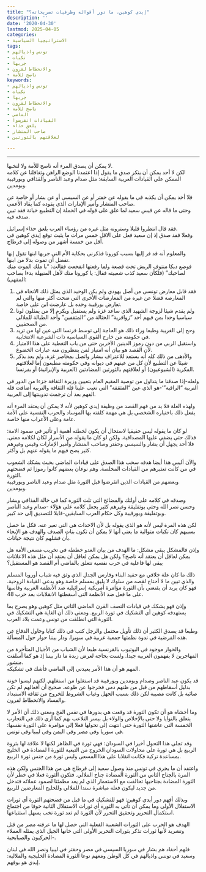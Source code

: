 ```yaml
---
title: "إيدي كوهين، ما دور أقواله وظرفيات تصريحاته؟"
description: ''
date: '2020-04-30'
lastmod: 2025-04-05
categories:
- الاستراتيجيا السياسية
tags:
- تونس واذيالهم
- نكبات
- جربها
- والانحطاط لقرون
- ناصح للأمة
keywords:
- تونس واذيالهم
- نكبات
- جربها
- والانحطاط لقرون
- ناصح للأمة
- الماضي
- القيادات انقرضوا
- يلعق حذاء
- صاحب المنشار
- لعلاقتهم بالثورتين

---
```

****

لا يمكن أن يصدق المرء أنه ناصح للأمة ولا لنخبها.   
لكن لا أحد يمكن أن ينكر صدق ما يقول إذا اعتمدنا الوضع الراهن وتغافلنا عن كلامه الممكن على القيادات العربية السابقة: مثل صدام وعبد الناصر والقذافي وبورقيبة وبومدين.

فلا أحد يمكن أن يكذبه في ما يقوله عن حفتر أو عن السيسي أو عن بشار أو خاصة عن صاحب المنشار وأمير الإمارات الذي يقوده كما يقاد الأعمى.   
وحتى ما قاله عن قيس سعيد لما علق على قوله في الحملة إن التطبيع خيانة فقد تبين صدقه فيه.

فقد قال انتظروا قليلا وسترونه مثل غيره من رؤساء العرب يلعق حذاء إسرائيل.  
وفعلا فقد صدق إذ إن سعيد فعل على الاقل خمس مرات ما يثبت توقع إيدي كوهين في أقل من خمسة أشهر من وصوله إلى قرطاج.

والمعلوم أنه قد فر إليها بسبب كورونا فذكرني بحكاية الأم التي جربها ابنها تقول إنها تفضل أن تموت بدلا من ابنها.   
فوضع ديكا منتوف الريش تحت قصعة ولما رفعتها انفجعت فقالت: “يا ملك الموت منك لصاحبك” (فلكأن سعيد كذب شعبيته فقال: يا كورونا منك لأهل المنيهلة بدءا بصاحب المقهى):

1. فقد قابل معارض تونسي من أصل يهودي ولم يكن الوحيد الذي يمثل ذلك الاتجاه في المعارضة فضلا عن غيره من المعارضات الأخرى التي ضحت أكثر منها والتي لم تعارض بورقيبة وحده بل عارضت ابن علي خاصة.  
2. ولم يقدم شيئا لزوجة الشهيد الذي ساعد غزة ولم يستقبل ويكرم إلا من يمثلون لونا سياسيا وحدا بمن فيهم أحد “زوافرية” الحثالة من “المثقفين” وأحد الطبالة للملالي من الصحفيين.  
3. وحج إلى الغريبة وطبعا وراء ذلك هو الحاجة إلى توسط فرنسا التي عين لها من تريد في حكومته من خارج القوى السياسية ذات الشرعية الانتخابية.  
4. واستقبل الربي من دون رموز الدينين الآخرين حتى من باب التغطية على هذا الامتياز لأن القصد هو بيان أنه امتياز لمن ينتظرون منه عبارات الخضوع.  
5. والأدهى من ذلك كله أنه يستعد للاعتراف ببشار واتصل بمحاصر غزة. ولم يعد يذكر شيئا عن التطبيع لأن كل من عينهم في ديوانه وفي حكومته مطبعون إما لعلاقتهم الفكرية (الشيوعيون) أو لعلاقتهم بالثورتين المضادتين (العربية والإيرانية) أو بفرنسا.

ولعله-إذا صدقنا ما يتداول من توصية المقيم العام بتعيين وزيرة الثقافة جزءا من الدور في التربية “الراقية”‘-هو الذي عين “المثقفة” التي تعيب علينا قلة الثقافة والتربية أضافت قلة الفهم بعد أن ترجمت تدوينتها إلى العربية.

ولهذه العلة فلا بد من فهم القصد من وظيفة إيدي كوهين لأنه لا يمكن أن يعتقد المرء أنه يفعل ذلك باختياره الشخصي بل هي مهمة كلفته بها الموساد والحرب النفسية على الأمة عامة وعلى الأعراب منها خاصة.

لو كان ما يقوله ليس حقيقيا لاستحال أن يكون لخطته أهمية أو تأثير في صمود الامة: فذلك حتى يضفي عليها المصداقية. ولكن لو كان ما يقوله من الأسرار لكان لكلامه معنى. فلا أحد يجهل أن بشار والسيسي وحفتر وصاحب المنشار وأمير الإمارات وقيس وغيرهم كثير يصح فيهم ما يقوله عنهم بل وأكثر.

والآن أليس هذا أيضا هدفه سحب هذا الصدق على قيادات الماضي بحيث يشكك الشعوب في من كانت تعتبرهم من القيادات المخلصة. وهم نوعان بعضهم كانوا رموزا ثم فضحتهم الثورة.   
وبعضهم من القيادات الذين انقرضوا قبل الثورة مثل صدام وعبد الناصر وبورقيبة وبومدين.

وصدقه في كلامه على أولئك والفضائح التي تلت الثورة كما في حالة القذافي وبشار وحسن نصر الله وحتى بوتفليقة وغيرهم كثير يجعل كلامه على هؤلاء -صدام وعبد الناصر وبوتفليقة وبورقيبة وكل حكام العرب السابقين-قابلا للتصديق إلى حد كبير.

لكن هذه المرة ليس لأنه هو الذي يقوله بل لأن الاحداث هي التي تعبر عنه. فكل ما حصل بسببهم كان نكبات متوالية ما يعني أنها لا يمكن أن تكون بنات الصدف والهدف هو الإيحاء بأن فشلهم كان نتيجة خيانات.

وإذن فالمشكل يبقى مشكل: ما الهدف من بيان العدو خططه في تخريب مسعى الأمة هل يمكن لعاقل أن يعتقد أنه ناصح؟ ولكن هل يمكن لعاقل أن يعتقد أن مثل هذه الاعلانات يبقى لها فاعلية في حرب نفسية تتعلق بالماضي أم القصد هو المستقبل؟

ذلك ما كان علة خلافي مع حفيد البناء وفارس الجدل الذي وثق فيه شباب أوروبا المسلم والذي تبين ما لا أحتاج لقصه من سلوك لا يليق بمسلم خاصة وهو يدعي القيادة الروحية. فهو كان يريد أن يقنعني بأن الثورة مؤامرة أمريكية إسرائيلية ضد الأنظمة العربية وقاسها على ما فعل ضد الأنظمة التي أسقطتها الانقلابات بعد حرب 48.

وإذن فهو يشكك في قيادات النصف القرن الماضي الثاني مثل كوهين وهو يصرح بما يستهدفه كوهين أي التشكيك في ثورة الربيع. ومعنى ذلك أن الغاية هي التشكيك في الثورة التي انطلقت من تونس وعمت بلاد العرب.

وطبعا قد يصدق الكثير أن ذلك تأويل محتمل والرجل كتب في ذلك كتابا وحاول الدفاع عن هذه الفرضية في ندوة نظمتها جمعية عربية في سويرا. ودار بيننا حوار حول المسألة.

والحوار موجود في اليوتيوب بالفرنسية طبعا لأن الشباب من الأجيال المتأخرة من المهاجرين لا يفهمون العربية جيدا. ولست بحاجة لعرض زبدة ما دار بيننا إذ هو كما أسلفت منشور.   
المهم هو أن هذا الأمر يعيدني إلى الماضي فأشك في تشكيكه.

قد يكون عبد الناصر وصدام وبومدين وبورقيبة قد استغلوا من استغلهم. لكنهم ليسوا خونة بدليل أسقاطهم من قبل من ظنهم دمى فخرجوا عن طوعه. صحيح أن أفعالهم لم تكن صائبة بل كانت مصيبة لكن ذلك بسبب الجهل وغياب الشروط للخروج من ثقافة الاستبداد والفساد والانحطاط لقرون.

وما أخشاه هو أن تكون الثورة قد وقعت هي بدورها في نفس الفخ ومعنى ذلك أن الأمر لا يتعلق بالنوايا ولا حتى بالإخلاص والولاء بل بيسر التلاعب بهم كما أرى ذلك في التجارب الخمسة التي عاشتها الثورة حتى انتهت إلى تحولها فعلا إلى مؤامرة على الثورة نفسها: في سوريا وفي مصر وفي اليمن وفي ليبيا وفي تونس.

وقد تجلى هذا التحول أخيرا في السودان: فهي ثورة في الظاهر لكنها لا علاقة لها بثروة الربيع بل هي ثورة على محاولات السودان الخروج من التبعية للثورة ا لمضادة في الخليج بمساعدة تركية فكانت انقلابا على هذا المسعى وليس ثورة من جنس ثورة الربيع.

واعتقد أن ما يجري في تونس منذ وصول سعيد إلى قرطاج هي من هذا الجنس ولكن هذه المرة بالجناح الثاني من الثورة المضادة جناح الملالي. فتكون الثورة فعلا في خطر لأن الثورة المضادة بجناحيها تحالفت مع الاستعمار الذي لم يعد مطمئنا لصمود عملائه فتدخل من جديد ليكون فعله مباشرة سندا للملالي وللخليج المعارضين للربيع.

وبذلك أفهم دور أيدي كوهين: فهو للتشكيك في ما قبل من فضحتهم الثورة أي ثورات الاستقلال الأولى وما يمكن أن تأتي به الثورة أي ثورات الاستقلال الثانية خوفا من اجتماع استكمال التحرير وتحقيق التحرر لأن الثورة لم تعد ثورة نخب يسهل استتباعها.

الهدف هو الحرب على الثورات الشعبية الفعلية التي حصل لها ما عرفته مصر من قتل وتشريد لأنها ثورات تذكر بثورات التحرير الأولى التي خانها الجيل الذي يمثله العملاء -الحركيون والصبايحية.

فلهم أحفاد هم بشار في سوريا السيسي في مصر وحفتر في ليبيا ونصر الله في لبنان وسعيد في تونس واذيالهم في كل الوطن ومعهم نوعا الثورة المضادة الخليجية والملالية: إيدي هو بوقهم.

###
